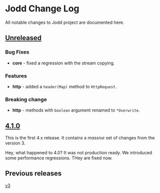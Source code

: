 # Jodd Change Log

All notable changes to Jodd project are documented here.

## [Unreleased](https://github.com/oblac/jodd/compare/v4.1.0...master)

### Bug Fixes

+ **core** - fixed a regression with the stream copying.

### Features

+ **http** - added a `header(Map)` method to `HttpRequest`.

### Breaking change

+ **http** - methods with `boolean` argument renamed to `*Overwrite`.

## [4.1.0](https://github.com/oblac/jodd/compare/v3.9.1...v4.1.0)

This is the first 4.x release. It contains a _massive_ set of changes from the version 3.

Hey, what happened to 4.0? It was not production ready. We introduced some performance regressions. THey are fixed now. 

## Previous releases

[v3](CHANGELOG_v3.md)
